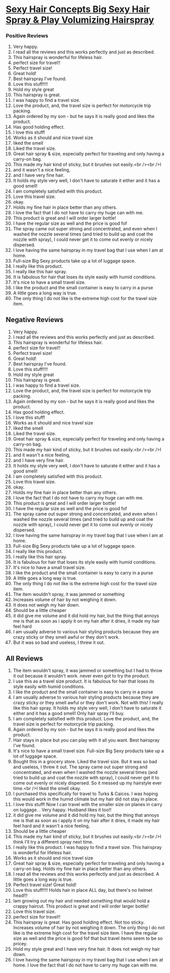 # [Sexy Hair Concepts Big Sexy Hair Spray &amp; Play Volumizing Hairspray](https://products.checkmycream.com/products/Sexy-Hair-Concepts-Big-Sexy-Hair-Spray-and-Play-Volumizing-Hairspray.html)

### Positive Reviews

<ol>
      <li>Very happy.</li>
      <li>I read all the reviews and this works perfectly and just as described.</li>
      <li>This hairspray is wonderful for lifeless hair.</li>
      <li>perfect size for travel!!</li>
      <li>Perfect travel size!</li>
      <li>Great hold!</li>
      <li>Best hairspray I&#x27;ve found.</li>
      <li>Love this stuff!!!!  </li>
      <li>Hold my style great</li>
      <li>This hairspray is great.</li>
      <li>I was happy to find a travel size.  </li>
      <li>Love the product, and, the travel size is perfect for motorcycle trip packing.</li>
      <li>Again ordered by my son - but he says it is really good and likes the product.</li>
      <li>Has good holding effect.  </li>
      <li>I love this stuff!</li>
      <li>Works as it should and nice travel size</li>
      <li>liked the smell</li>
      <li>Liked the travel size.  </li>
      <li>Great hair spray &amp; size, especially perfect for traveling and only having a carry-on bag.</li>
      <li>This made my hair kind of sticky, but it brushes out easily.&lt;br /&gt;&lt;br /&gt;I</li>
      <li>and it wasn&#x27;t a nice feeling,</li>
      <li>and I have very fine hair.  </li>
      <li>It holds my style very well, I don&#x27;t have to saturate it either and it has a good smell!</li>
      <li>I am completely satisfied with this product.  </li>
      <li>Love this travel size.</li>
      <li>okay.</li>
      <li>Holds my fine hair in place better than any others.</li>
      <li>I love the fact that I do not have to carry my huge can with me.</li>
      <li>This product is great and I will order larger bottle!</li>
      <li>I have the regular size as well and the price is good fof</li>
      <li>The spray came out super strong and concentrated, and even when I washed the nozzle several times (and tried to build up and coat the nozzle with spray), I could never get it to come out evenly or nicely dispersed.  </li>
      <li>I love having the same hairspray in my travel bag that I use when I am at home.  </li>
      <li>Full-size Big Sexy products take up a lot of luggage space.</li>
      <li>I really like this product.  </li>
      <li>I really like this hair spray.</li>
      <li>It is fabulous for hair that loses its style easily with humid conditions.</li>
      <li>It&#x27;s nice to have a small travel size.</li>
      <li>I like the product and the small container is easy to carry in a purse</li>
      <li>A little goes a long way is true.</li>
      <li>The only thing I do not like is the extreme high cost for the travel size item.  </li>
</ol>


<h2>Negative Reviews</h2>
<ol>
<li> Very happy.</li>
<li> I read all the reviews and this works perfectly and just as described.</li>
<li> This hairspray is wonderful for lifeless hair.</li>
<li> perfect size for travel!!</li>
<li> Perfect travel size!</li>
<li> Great hold!</li>
<li> Best hairspray I&#x27;ve found.</li>
<li> Love this stuff!!!!  </li>
<li> Hold my style great</li>
<li> This hairspray is great.</li>
<li> I was happy to find a travel size.  </li>
<li> Love the product, and, the travel size is perfect for motorcycle trip packing.</li>
<li> Again ordered by my son - but he says it is really good and likes the product.</li>
<li> Has good holding effect.  </li>
<li> I love this stuff!</li>
<li> Works as it should and nice travel size</li>
<li> liked the smell</li>
<li> Liked the travel size.  </li>
<li> Great hair spray &amp; size, especially perfect for traveling and only having a carry-on bag.</li>
<li> This made my hair kind of sticky, but it brushes out easily.&lt;br /&gt;&lt;br /&gt;I</li>
<li> and it wasn&#x27;t a nice feeling,</li>
<li> and I have very fine hair.  </li>
<li> It holds my style very well, I don&#x27;t have to saturate it either and it has a good smell!</li>
<li> I am completely satisfied with this product.  </li>
<li> Love this travel size.</li>
<li> okay.</li>
<li> Holds my fine hair in place better than any others.</li>
<li> I love the fact that I do not have to carry my huge can with me.</li>
<li> This product is great and I will order larger bottle!</li>
<li> I have the regular size as well and the price is good fof</li>
<li> The spray came out super strong and concentrated, and even when I washed the nozzle several times (and tried to build up and coat the nozzle with spray), I could never get it to come out evenly or nicely dispersed.  </li>
<li> I love having the same hairspray in my travel bag that I use when I am at home.  </li>
<li> Full-size Big Sexy products take up a lot of luggage space.</li>
<li> I really like this product.  </li>
<li> I really like this hair spray.</li>
<li> It is fabulous for hair that loses its style easily with humid conditions.</li>
<li> It&#x27;s nice to have a small travel size.</li>
<li> I like the product and the small container is easy to carry in a purse</li>
<li> A little goes a long way is true.</li>
<li> The only thing I do not like is the extreme high cost for the travel size item.  </li>
<li> The item wouldn&#x27;t spray, it was jammed or something</li>
<li> Increases volume of hair by not weighing it down.  </li>
<li> It does not weigh my hair down.</li>
<li> Should be a little cheaper</li>
<li> it did give me volume and it did hold my hair, but the thing that annoys me is that as soon as i apply it on my hair after it dries, it made my hair feel hard</li>
<li> I am usually adverse to various hair styling products because they are crazy sticky or they smell awful or they don&#x27;t work.</li>
<li> But it was so bad and useless, I threw it out.  </li>
</ol>

<h2>All Reviews</h2>

<ol>
    <li> The item wouldn&#x27;t spray, it was jammed or something but I had to throw it out because it wouldn&#x27;t work. never even got to try the product.</li>
    <li> I use this as a travel size product.  It is fabulous for hair that loses its style easily with humid conditions.</li>
    <li> I like the product and the small container is easy to carry in a purse</li>
    <li> I am usually adverse to various hair styling products because they are crazy sticky or they smell awful or they don&#x27;t work. Not with this! I really like this hair spray. It holds my style very well, I don&#x27;t have to saturate it either and it has a good smell! Only hair spray I&#x27;ll buy.</li>
    <li> I am completely satisfied with this product.  Love the product, and, the travel size is perfect for motorcycle trip packing.</li>
    <li> Again ordered by my son - but he says it is really good and likes the product.</li>
    <li> Hair stays in place but you can play with it all you want.  Best hairspray I&#x27;ve found.</li>
    <li> It&#x27;s nice to have a small travel size. Full-size Big Sexy products take up a lot of luggage space.</li>
    <li> Bought this in a grocery store.  Liked the travel size.  But it was so bad and useless, I threw it out.  The spray came out super strong and concentrated, and even when I washed the nozzle several times (and tried to build up and coat the nozzle with spray), I could never get it to come out evenly or nicely dispersed.  So it messed up my hairstyle ever time.&lt;br /&gt;I liked the smell okay.</li>
    <li> I purchased this specifically for travel to Turks &amp; Caicos. I was hoping this would work in the humid climate but my hair did not stay in place.</li>
    <li> I love this stuff! Now I can travel with the smaller size on planes in carry on luggage. . Very happy. Husband likes it too!!</li>
    <li> it did give me volume and it did hold my hair, but the thing that annoys me is that as soon as i apply it on my hair after it dries, it made my hair feel hard and it wasn&#x27;t a nice feeling,</li>
    <li> Should be a little cheaper</li>
    <li> This made my hair kind of sticky, but it brushes out easily.&lt;br /&gt;&lt;br /&gt;I think I&#x27;ll try a different spray next time.</li>
    <li> I really like this product.  I was happy to find a travel size.  This hairspray is wonderful for lifeless hair.</li>
    <li> Works as it should and nice travel size</li>
    <li> Great hair spray &amp; size, especially perfect for traveling and only having a carry-on bag. Holds my fine hair in place better than any others.</li>
    <li> I read all the reviews and this works perfectly and just as described. A little goes a long way is true.</li>
    <li> Perfect travel size! Great hold!</li>
    <li> Love this stuff!!!!  Holds hair in place ALL day, but there&#x27;s no helmet head!!!</li>
    <li> Iam growing out my hair and needed something that would hold a crappy haircut. This product is great and I will order larger bottle!</li>
    <li> Love this travel size.</li>
    <li> perfect size for travel!!</li>
    <li> This hairspray is great. Has good holding effect.  Not too sticky.  Increases volume of hair by not weighing it down.  The only thing I do not like is the extreme high cost for the travel size item.  I have the regular size as well and the price is good fof that but travel items seem to be so pricey.</li>
    <li> Hold my style great and I have very fine hair.  It does not weigh my hair down.</li>
    <li> I love having the same hairspray in my travel bag that I use when I am at home.  I love the fact that I do not have to carry my huge can with me.</li>
</ol>




